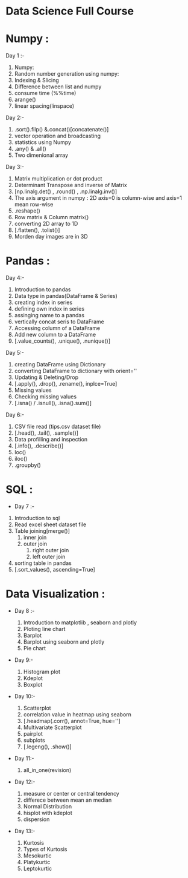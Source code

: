 # Data Science Full Course
# Numpy :
  
Day 1 :-
  1. Numpy:
  2. Random number generation using numpy:
  3. Indexing & Slicing
  4. Difference between list and numpy
  5. consume time (%%time)
  6. arange()
  7. linear spacing(linspace)

Day 2:-
   1. .sort().filp() &.concat()[concatenate()]
   2. vector operation and broadcasting
   3. statistics using Numpy
   4. .any() & .all()
   5. Two dimenional array
      

Day 3:-
   1. Matrix multiplication or dot product
   2. Determinant Transpose and inverse of Matrix
   3. [np.linalg.det() , .round() , .np.linalg.inv()]
   4. The axis argument in numpy : 2D axis=0 is column-wise and axis=1 mean row-wise
   5. .reshape()
   6. Row matrix & Column matrix()
   7. converting 2D array to 1D
   8. [.flatten(), .tolist()]
   9. Morden day images are in 3D

# Pandas :      
Day 4:-
  1. Introduction to pandas
  2. Data type in pandas(DataFrame & Series)
  3. creating index in series
  4. defining own index in series
  5. assinging name to a pandas
  6. vertically concat seris to DataFrame
  7. Accessing column of a DataFrame
  8. Add new column to a DataFrame
  9. [.value_counts(), .unique(), .nunique()]


Day 5:-
   1. creating DataFrame using Dictionary
   2. converting DataFrame to dictionary with orient=''
   4. Updating & Deleting/Drop
   5. [.apply(), .drop(), .rename(), inplce=True]
   6. Missing values
   7. Checking missing values
   8. [.isna() / .isnull(), .isna().sum()]
  
Day 6:-
   1. CSV file read (tips.csv dataset file)
   2. [.head(), .tail(), .sample()]
   3. Data profilling and inspection
   4. [.info(), .describe()]
   5. loc()
   6. iloc()
   7. .groupby()


# SQL :
* Day 7 :-
 1. Introduction to sql
 2. Read excel sheet dataset file
 3. Table joining[merge()]
    1. inner join
    2. outer join
       1. right outer join
       2. left outer join
  4. sorting table in pandas
  5. [.sort_values(), ascending=True]


# Data Visualization :
* Day 8 :-
  1. Introduction to matplotlib , seaborn and plotly
  2. Ploting line chart
  3. Barplot
  4. Barplot using seaborn and plotly
  5. Pie chart


* Day 9:-
  1. Histogram plot
  2. Kdeplot
  3. Boxplot


* Day 10:-
  1. Scatterplot
  2. correlation value in heatmap using seaborn
  3. [.headmap(.corr(), annot=True, hue='']
  4. Multivariate Scatterplot
  5. pairplot
  6. subplots
  7. [.legeng(), .show()]


* Day 11:-
  1. all_in_one(revision)


 * Day 12:-
   1. measure or center or central tendency
   2. differece between mean an median
   3. Normal Distribution
   4. hisplot with kdeplot
   5. dispersion


* Day 13:-
  1. Kurtosis
  2. Types of Kurtosis
  3. Mesokurtic
  4. Platykurtic
  5. Leptokurtic



